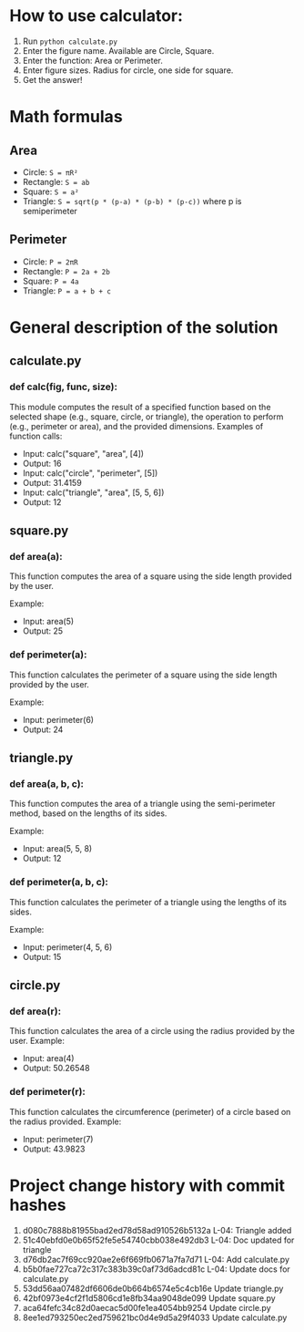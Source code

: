 
# How to use calculator:
1. Run `python calculate.py`
2. Enter the figure name. Available are Circle, Square.
3. Enter the function: Area or Perimeter.
4. Enter figure sizes. Radius for circle, one side for square.
5. Get the answer!

# Math formulas
## Area
- Circle: `S = πR²`
- Rectangle: `S = ab`
- Square: `S = a²`
- Triangle: `S = sqrt(p * (p-a) * (p-b) * (p-c))` where p is semiperimeter

## Perimeter
- Circle: `P = 2πR`
- Rectangle: `P = 2a + 2b`
- Square: `P = 4a`
- Triangle: `P = a + b + c`

# General description of the solution
## calculate.py

### def calc(fig, func, size):

This module computes the result of a specified function based on the selected shape (e.g., square, circle, or triangle), the operation to perform (e.g., perimeter or area), and the provided dimensions.
Examples of function calls:

- Input: calc("square", "area", [4])
- Output: 16
- Input: calc("circle", "perimeter", [5])
- Output: 31.4159
- Input: calc("triangle", "area", [5, 5, 6])
- Output: 12

## square.py
### def area(a):

This function computes the area of a square using the side length provided by the user.

Example:

- Input: area(5)
- Output: 25
### def perimeter(a):

This function calculates the perimeter of a square using the side length provided by the user.

Example:

- Input: perimeter(6)
- Output: 24
## triangle.py
  ### def area(a, b, c):

This function computes the area of a triangle using the semi-perimeter method, based on the lengths of its sides.

Example:

- Input: area(5, 5, 8)
- Output: 12
### def perimeter(a, b, c):

This function calculates the perimeter of a triangle using the lengths of its sides.

Example:

- Input: perimeter(4, 5, 6)
- Output: 15
## circle.py
  ### def area(r):

This function calculates the area of a circle using the radius provided by the user.
Example:

- Input: area(4)
- Output: 50.26548
### def perimeter(r):

This function calculates the circumference (perimeter) of a circle based on the radius provided.
Example:

- Input: perimeter(7)
- Output: 43.9823

# Project change history with commit hashes
1. d080c7888b81955bad2ed78d58ad910526b5132a L-04: Triangle added
2. 51c40ebfd0e0b65f52fe5e54740cbb038e492db3 L-04: Doc updated for triangle
3. d76db2ac7f69cc920ae2e6f669fb0671a7fa7d71 L-04: Add calculate.py
4. b5b0fae727ca72c317c383b39c0af73d6adcd81c L-04: Update docs for calculate.py
5. 53dd56aa07482df6606de0b664b6574e5c4cb16e Update triangle.py
6. 42bf0973e4cf2f1d5806cd1e8fb34aa9048de099 Update square.py
7. aca64fefc34c82d0aecac5d00fe1ea4054bb9254 Update circle.py 
8. 8ee1ed793250ec2ed759621bc0d4e9d5a29f4033 Update calculate.py 




